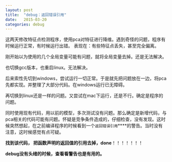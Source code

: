 ```yaml
---
layout: post
title:  "debug：返回错误引用"
date:   2015-03-20 
categories: debug
---
```


这两天修改特征点检测程序，使用pca对特征进行降维。遇到奇怪的问题，程序有时候运行正常，有时候运行出错。
表现在：有些特征点丢失，甚至完全偏离。


刚开始以为使用的几个全局变量可能有问题，就将全局变量去掉。还是无法解决。

也切换gcc版本，也重启linux。无法解决。

后来索性先切到windows，尝试运行一切正常。于是就先把问题放在一边，将pca先都实现。并整理了大部分代码。在windows运行已无障碍。

再切换到linux还是一样的问题。又尝试在mac下运行，还是不行。确定是程序的问题。

同时使用现有代码，用以前的模型，多次测试没有问题。那么确定是新增代码，与pca相关的代码可能有问题。怀疑是竞争条件造成的，仔细检查，没有发现。这时候突然想起，在之前编译程序的时候看到一个```返回错误引用```****的警告。当时没有注意，这时候感觉有点可疑。

**找到该代码， 把函数声明的返回值的引用去掉，done**！！！！！！！

**debug没有头绪的时候，查看看警告也是有用的。**





